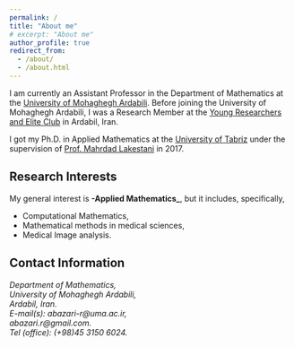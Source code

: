 ```yaml
---
permalink: /
title: "About me"
# excerpt: "About me"
author_profile: true
redirect_from: 
  - /about/
  - /about.html
---
```

I am currently an Assistant Professor in the Department of Mathematics at the [University of Mohaghegh Ardabili](https://uma.ac.ir). Before joining the University of Mohaghegh Ardabili, I was a Research Member at the [Young Researchers and Elite Club](https://bpj.ir/index_e.aspx) in Ardabil, Iran.

I got my Ph.D. in Applied Mathematics at the [University of Tabriz](https://tabrizu.ac.ir/en) under the supervision of [Prof. Mahrdad Lakestani](https://scholar.google.com/citations?user=UR2VEoQAAAAJ&hl=en) in 2017.



## Research Interests
My general interest is **-Applied Mathematics_**, but it includes, specifically, 
* Computational Mathematics, 
* Mathematical methods in medical sciences, 
* Medical Image analysis.

## Contact Information
<address>
Department of Mathematics,<br /> University of Mohaghegh Ardabili,<br /> Ardabil, Iran.<br /> E-mail(s): abazari-r@uma.ac.ir, <br />        abazari.r@gmail.com.<br /> Tel (office): (+98)45 3150 6024.
</address>





